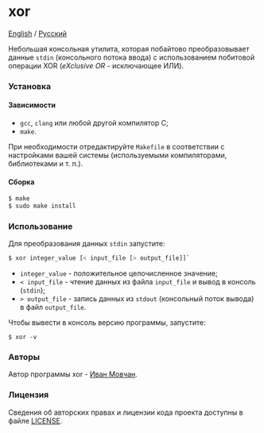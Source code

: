 # xor

[English](README.md) / [Русский](README-RU.md)

Небольшая консольная утилита, которая побайтово преобразовывает данные `stdin` (консольного потока ввода) с использованием побитовой операции XOR (*eXclusive OR* - исключающее ИЛИ).

### Установка

#### Зависимости

* `gcc`, `clang` или любой другой компилятор C;
* `make`.

При необходимости отредактируйте `Makefile` в соответствии с настройками вашей системы (используемыми компиляторами, библиотеками и т. п.).

#### Сборка

```bash
$ make
$ sudo make install
```

### Использование

Для преобразования данных `stdin` запустите:

```bash
$ xor integer_value [< input_file [> output_file]]`
```

* `integer_value` - положительное целочисленное значение;
* `< input_file` - чтение данных из файла `input_file` и вывод в консоль (`stdin`);
* `> output_file` - запись данных из `stdout` (консольный поток вывода) в файл `output_file`.

Чтобы вывести в консоль версию программы, запустите:

```
$ xor -v
```

### Авторы

Автор программы xor - [Иван Мовчан](https://github.com/ivan-movchan).

### Лицензия

Сведения об авторских правах и лицензии кода проекта доступны в файле [LICENSE](LICENSE).
